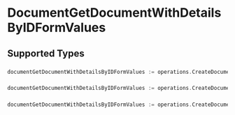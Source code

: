 # DocumentGetDocumentWithDetailsByIDFormValues


## Supported Types

### 

```go
documentGetDocumentWithDetailsByIDFormValues := operations.CreateDocumentGetDocumentWithDetailsByIDFormValuesStr(string{/* values here */})
```

### 

```go
documentGetDocumentWithDetailsByIDFormValues := operations.CreateDocumentGetDocumentWithDetailsByIDFormValuesBoolean(bool{/* values here */})
```

### 

```go
documentGetDocumentWithDetailsByIDFormValues := operations.CreateDocumentGetDocumentWithDetailsByIDFormValuesNumber(float64{/* values here */})
```

